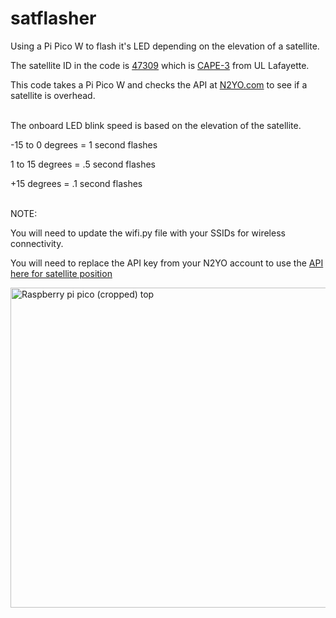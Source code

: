 # satflasher
Using a Pi Pico W to flash it's LED depending on the elevation of a satellite.

The satellite ID in the code is [47309](https://www.n2yo.com/satellite/?s=47309) which is [CAPE-3](https://ee.louisiana.edu/research/cape/satellite-missions/cape-3) from UL Lafayette.


This code takes a Pi Pico W and checks the API at [N2YO.com](https://www.n2yo.com) to see if a satellite is overhead.

<br>
The onboard LED blink speed is based on the elevation of the satellite.

-15 to 0 degrees = 1 second flashes

1 to 15 degrees = .5 second flashes

+15 degrees = .1 second flashes

<br>
NOTE:

You will need to update the wifi.py file with your SSIDs for wireless connectivity.

You will need to replace the API key from your N2YO account to use the [API here for satellite position](https://www.n2yo.com/api/#positions)


<a title="Michael H. („Laserlicht“), CC BY-SA 4.0 &lt;https://creativecommons.org/licenses/by-sa/4.0&gt;, via Wikimedia Commons" href="https://commons.wikimedia.org/wiki/File:Raspberry_pi_pico_(cropped)_top.jpg"><img width="512" alt="Raspberry pi pico (cropped) top" src="https://upload.wikimedia.org/wikipedia/commons/thumb/b/bb/Raspberry_pi_pico_%28cropped%29_top.jpg/512px-Raspberry_pi_pico_%28cropped%29_top.jpg"></a>

